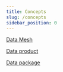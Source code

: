 ```yaml
---
title: Concepts
slug: /concepts
sidebar_position: 0
---
```



[Data Mesh](data-mesh.md)

[Data product](data-product.md)

[Data package](share-insight/data-packages.md)

